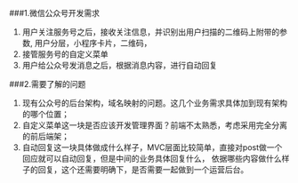 ###1.微信公众号开发需求
 
 1. 用户关注服务号之后，接收关注信息，并识别出用户扫描的二维码上附带的参数, 用户分层，小程序卡片，二维码，
 2. 接管服务号的自定义菜单
 3. 用户给公众号发消息之后，根据消息内容，进行自动回复
 
 
###2.需要了解的问题
 1. 现有公众号的后台架构，域名映射的问题。这几个业务需求具体加到现有架构的哪个位置；
 2. 自定义菜单这一块是否应该开发管理界面？前端不太熟悉，考虑采用完全分离的前后端架；
 3. 自动回复这一块具体做成什么样子，MVC层面比较简单，直接对post做一个回应就可以自动回复，但是中间的业务具体回复什么，
 依据哪些内容做什么样子的回复，这个还需要明确下，是否需要一起做到一个运营后台。